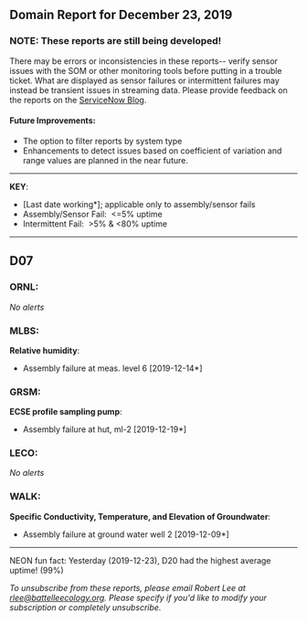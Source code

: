 ## Domain Report for December 23, 2019


### NOTE: These reports are still being developed!
There may be errors or inconsistencies in these reports-- verify sensor issues with the SOM or other monitoring tools before putting in a trouble ticket. What are displayed as sensor failures or intermittent failures may instead be transient issues in streaming data.
Please provide feedback on the reports on the [ServiceNow Blog](https://neon.service-now.com/community?id=community_blog&sys_id=9b4fbe8adbed734017ecf9041d9619be).

#### Future Improvements: 
 - The option to filter reports by system type 
 - Enhancements to detect issues based on coefficient of variation and range values are planned in the near future.

***

**KEY**:

 - [Last date working*]; applicable only to assembly/sensor fails
 - Assembly/Sensor Fail:&nbsp;&nbsp;<=5% uptime
 - Intermittent Fail:&nbsp;&nbsp;>5% & <80% uptime

***
## D07

### ORNL:

_No alerts_

### MLBS:

**Relative humidity**:
 - Assembly failure at meas. level 6 [2019-12-14*]

### GRSM:

**ECSE profile sampling pump**:
 - Assembly failure at hut, ml-2 [2019-12-19*]

### LECO:

_No alerts_

### WALK:

**Specific Conductivity, Temperature, and Elevation of Groundwater**:
 - Assembly failure at ground water well 2 [2019-12-09*]

***
NEON fun fact: Yesterday (2019-12-23), D20 had the highest average uptime! (99%)

_To unsubscribe from these reports, please email Robert Lee at rlee@battelleecology.org. Please specify if you'd like to modify your subscription or completely unsubscribe._

